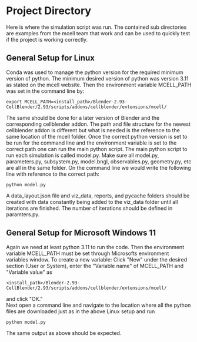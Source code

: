 # Project Directory
Here is where the simulation script was run. The contained sub directories are examples from the mcell team that work and
can be used to quickly test if the project is working correctly. 

## General Setup for Linux
Conda was used to manage the python version for the required minimum version of python. The minimum desired version of python 
was version 3.11 as stated on the mcell website. Then the environment variable MCELL_PATH was set in the command line by:

    export MCELL_PATH=<install_path>/Blender-2.93-CellBlender/2.93/scripts/addons/cellblender/extensions/mcell/

The same should be done for a later version of Blender and the corresponding cellblender addon. The path and file structure 
for the newest cellblender addon is different but what is needed is the reference to the same location of the mcell folder. 
Once the correct python version is set to be run for the command line and the environment variable is set to the correct path
one can run the main python script. The main python script to run each simulation is called model.py. Make sure all 
model.py, parameters.py, subsystem.py, model.bngl, observables.py, geometry.py, etc are all in the same folder.
On the command line we would write the following line with reference to the correct path:

    python model.py

A data_layout.json file and viz_data, reports, and pycache folders should be created with data constantly being added to the
viz_data folder until all iterations are finished. The number of iterations should be defined in paramters.py.

## General Setup for Microsoft Windows 11
Again we need at least python 3.11 to run the code. Then the environment variable MCELL_PATH must be set through Microsofts
environment variables window. To create a new variable: Click "New" under the desired section (User or System), enter the 
"Variable name" of MCELL_PATH and "Variable value" as 

    <install_path>/Blender-2.93-CellBlender/2.93/scripts/addons/cellblender/extensions/mcell/
    
and click "OK." <br/>
Next open a command line and navigate to the location where all the python files are downloaded just as in the above Linux
setup and run

    python model.py

The same output as above should be expected.
